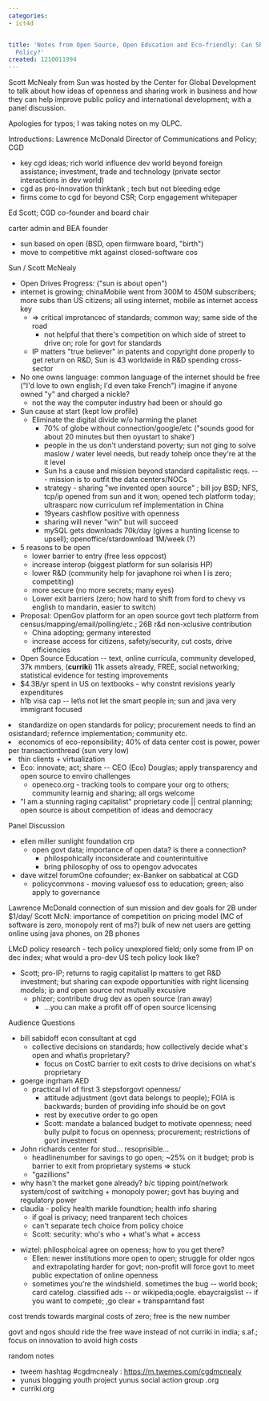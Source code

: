 ```yaml
---
categories:
- ict4d


title: 'Notes from Open Source, Open Education and Eco-friendly: Can Sharing Improve
  Policy?'
created: 1210011994
---
```

Scott McNealy from Sun was hosted by the Center for Global Development to talk about how ideas of openness and sharing work in business and how they can help improve public policy and international development; with a panel discussion.

Apologies for typos; I was taking notes on my OLPC.

Introductions: Lawrence McDonald Director of Communications and Policy; CGD
<ul><li>key cgd ideas; rich world influence dev world beyond foreign assistance; investment, trade and technology (private sector interactions in dev world)
</li><li>cgd as pro-innovation thinktank ; tech but not bleeding edge
</li><li>firms come to cgd for beyond CSR; Corp engagement whitepaper
</li></ul>
Ed Scott; CGD co-founder and board chair
<p>carter admin and BEA founder
</p>
<ul><li>sun based on open (BSD, open firmware board, "birth")
</li><li>move to competitive mkt against closed-software cos
</li></ul>
Sun / Scott McNealy

<ul><li>Open Drives Progress: ("sun is about open") 
</li><li>internet is growing; chinaMobile went from 300M to 450M subscribers; more subs than US citizens; all using internet, mobile as internet access key
<ul><li>=> critical improtancec of standards; common way; same side of the road
<ul><li>not helpful that there's competition on which side of street to drive on; role for govt for standards
</li></ul>
</li><li>IP matters "true believer" in patents and copyright done properly to get return on R&D, Sun is 43 worldwide in  R&D spending cross-sector
</li></ul>
</li><li>No one owns language: common language of the internet should be free ("I'd love to own english; I'd even take French") imagine if anyone owned "y" and charged a nickle?
<ul><li>not the way the computer industry had been or should go
</li></ul>
</li><li>Sun cause at start (kept low profile)
<ul><li>Eliminate the digital divide w/o harming the planet 
<ul><li>70% of globe without connection/google/etc ("sounds good for about 20 minutes but then oyustart to shake')
</li><li>people in the us don't understand poverty; sun not ging to solve maslow / water level needs, but ready tohelp once they're at the it level
</li><li>Sun hs a cause and mission beyond standard capitalistic reqs. --- mission is to outfit the data centers/NOCs

</li><li>strategy - sharing "we invented open source" ; bill joy BSD; NFS, tcp/ip opened from sun and it won; opened tech platform today; ultrasparc now curriculum ref implementation in China
</li><li>19years cashflow positive with openness
</li><li>sharing will never "win" but will succeed
</li><li>mySQL gets downloads 70k/day (gives a hunting license to upsell); openoffice/stardownload 1M/week (?)
</li></ul>
</li></ul>
</li><li>5 reasons to be open
<ul><li>lower barrier to entry (free less oppcost)
</li><li>increase interop (biggest platform for sun solarisis HP)
</li><li>lower R&D (community help for javaphone roi when I is zero; competiting)
</li><li>more secure (no more secrets; many eyes)
</li><li>Lower exit barriers (zero; how hard to shift from ford to chevy vs english to mandarin, easier to switch)
</li></ul>
</li><li>Proposal: OpenGov platform for an open source govt tech platform from census/mapping/email/polling/etc.; 26B r&d non-xclusive contribution

<ul><li>China adopting; germany interested
</li><li>increase access for citizens, safety/security, cut costs, drive efficiencies
</li></ul>
</li><li>Open Source Education -- text, online curricula, community developed, 37k mmbers, (<b>curriki</b>) 11k assets already, FREE, social networking; statistical evidence for testing improvements</li>
<li>$4.3B/yr spent in US on textbooks - why constnt revisions yearly expenditures
</li><li>h1b visa cap -- let\s not let the smart people in; sun and java very immigrant focused
</li></ul>
</li><li>standardize on open standards for policy; procurement needs to find an osistandard; refernce implementation; community etc.
</li><li>economics of eco-reponsibility; 40% of data center cost is power, power per transactionthread (sun very low)
</li><li>thin clients + virtualization
<ul><li>Eco: innovate; act; share -- CEO (Eco) Douglas; apply transparency and open source to enviro challenges
<ul><li>openeco.org - tracking tools to compare your org to others; community learnig and sharing; all orgs welcome</li></ul>
</li><li>"I am a stunning raging capitalist" proprietary code || central planning; open source is about competition of ideas and democracy
</li></ul>
</li></ul>

Panel Discussion
<ul><li>ellen miller sunlight foundation crp
<ul><li>open govt data; importance of open data? is there a connection?
<ul><li>philospohically inconsiderate and counterintuitive
</li><li>bring philosophy of oss to opengov advocates
</li></ul>
</li></ul>
</li><li>dave witzel forumOne cofounder; ex-Banker on sabbatical at CGD
<ul><li>policycommons - moving valuesof oss to education; green; also apply to governance

</li></ul>
</li></ul>
<p>Lawrence McDonald  connection of sun mission and dev goals for 2B under $1/day/
Scott McN: importance of competition on pricing model (MC of software is zero, monopoly rent of ms?)
bulk of new net users are getting online using java phones, on 2B phones
</p><p>LMcD policy research - tech policy unexplored field; only some from IP on dec index; what would a pro-dev US tech policy look like?
</p>
<ul><li>Scott; pro-IP; returns to ragig capitalist Ip matters to get R&D investment; but sharing can expode opportunities with right licensing models; ip and open source not mutually excusive
<ul><li>phizer; contribute drug dev as open source (ran away)
<ul><li>...you can make a profit off of open source licensing
</li></ul>
</li></ul>
</li></ul>
Audience Questions

<ul><li>bill sabidoff econ consultant at cgd
<ul><li>collective decisions on standards; how collectively decide what's open and what\s proprietary?
<ul><li>focus on CostC barrier to exit costs to drive decisions on what's proprietary
</li></ul>
</li></ul>
</li><li>goerge ingrham AED
<ul><li>practical lvl of first 3 stepsforgovt openness/
<ul><li>attitude adjustment (govt data belongs to people); FOIA is backwards; burden of providing info should be on govt
</li><li>rest by executive order to go open
</li><li>Scott: mandate a balanced budget to motivate openness; need bully pulpit to focus on openness; procurement; restrictions of govt investment
</li></ul>
</li></ul>
</li><li>John richards center for stud... resopnsible... 
<ul><li>headlinenumber for savings to go open; ~25% on it budget; prob is barrier to exit from proprietary systems => stuck
</li><li>"gazillions"
</li></ul>
</li><li>why hasn't the market gone already?  b/c tipping point/network system/cost of switching + monopoly power; govt has buying and regulatory power

</li><li>claudia - policy health markle foundtion; health info sharing
<ul><li>if goal is privacy; need tranparent tech choices
</li><li>can't separate tech choice from policy choice
</li><li>Scott:  security: who's who + what's what + access 
</li></ul>
</li></ul>
<ul><li>wiztel: philosphoical agree on openess; how to you get there?
<ul><li>Ellen: newer institutions more open to open; struggle for older ngos and extrapolating harder for govt; non-profit will force govt to meet public expectation of online openness
</li><li>sometimes you're the windshield. sometimes the bug -- world book; card catelog. classified ads -- or wikipedia;oogle. ebaycraigslist -- if you want to compete; ,go clear + transparntand fast
</li></ul>
</li></ul>
<p>cost trends towards marginal costs  of zero; free is the new number
</p><p>govt and ngos should ride the free wave instead of not
curriki in india; s.af.; focus on innovation to avoid high costs
</p>
random notes

<ul><li>tweem hashtag #cgdmcnealy : <a href="https://m.twemes.com/cgdmcnealy" class="external free" title="https://m.twemes.com/cgdmcnealy" rel="nofollow">https://m.twemes.com/cgdmcnealy</a>
</li><li>yunus blogging youth project yunus social action group .org 
</li><li>curriki.org
</li></ul>
